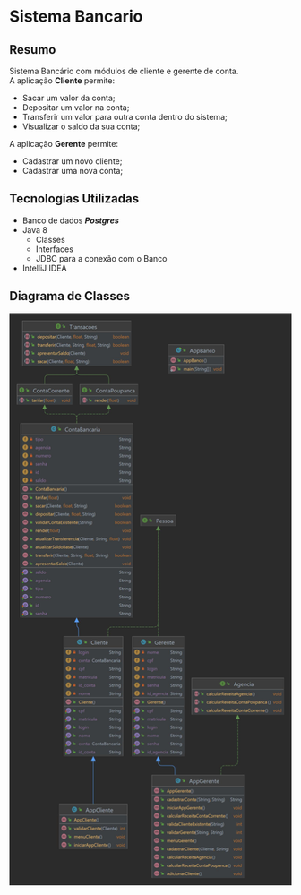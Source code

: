 ﻿# Sistema Bancario
## Resumo
Sistema Bancário com módulos de cliente e gerente de conta.  
A aplicação **Cliente** permite:  
* Sacar um valor da conta;
* Depositar um valor na conta;
* Transferir um valor para outra conta dentro do sistema;
* Visualizar o saldo da sua conta;

A aplicação **Gerente** permite:
* Cadastrar um novo cliente;
* Cadastrar uma nova conta;

## Tecnologias Utilizadas
* Banco de dados **_Postgres_**
* Java 8
  * Classes
  * Interfaces
  * JDBC para a conexão com o Banco
* IntelliJ IDEA


## Diagrama de Classes

![Diagrama de Classes](https://github.com/rodolfoalves/sistemaBancario/blob/main/diagrama%20de%20Classes.jpg)
